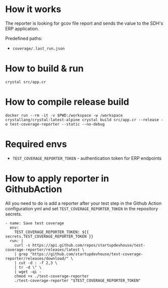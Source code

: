 # How it works
The reporter is looking for gcov file report and sends the value to the SDH's ERP application.

Predefined paths:
- `coverage/.last_run.json`

# How to build & run
  ```
  crystal src/app.cr
  ```

# How to compile release build
  ```
  docker run --rm -it -v $PWD:/workspace -w /workspace crystallang/crystal:latest-alpine crystal build src/app.cr --release -o test-coverage-reporter --static --no-debug
  ```

# Required envs
- `TEST_COVERAGE_REPORTER_TOKEN` - authentication token for ERP endpoints

# How to apply reporter in GithubAction
All you need to do is add a reporter after your test step in the Github Action configuration yml and set `TEST_COVERAGE_REPORTER_TOKEN` in the repository secrets.
```
- name: Save test coverage
  env:
    TEST_COVERAGE_REPORTER_TOKEN: ${{ secrets.TEST_COVERAGE_REPORTER_TOKEN }}
  run: |
    curl -s https://api.github.com/repos/startupdevhouse/test-coverage-reporter/releases/latest \
    | grep "https://github.com/startupdevhouse/test-coverage-reporter/releases/download/" \
    | cut -d : -f 2,3 \
    | tr -d \" \
    | wget -qi -
    chmod +x ./test-coverage-reporter
    ./test-coverage-reporter "$TEST_COVERAGE_REPORTER_TOKEN"
```

